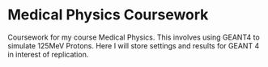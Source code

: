 # Medical Physics Coursework
Coursework for my course Medical Physics. This involves using GEANT4 to simulate 125MeV Protons. Here I will store settings and results for GEANT 4 in interest of replication.
